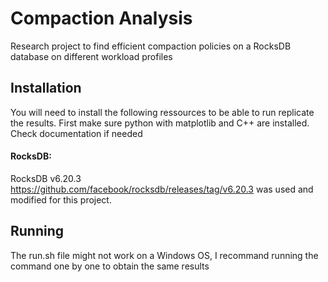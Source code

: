 # Compaction Analysis
Research project to find efficient compaction policies on a RocksDB database on different workload profiles


## Installation

You will need to install the following ressources to be able to run replicate the results.
First make sure python with matplotlib and C++ are installed. Check documentation if needed

#### RocksDB:
RocksDB v6.20.3 https://github.com/facebook/rocksdb/releases/tag/v6.20.3 was used and modified for this project.

## Running
The run.sh file might not work on a Windows OS, I recommand running the command one by one to obtain the same results
